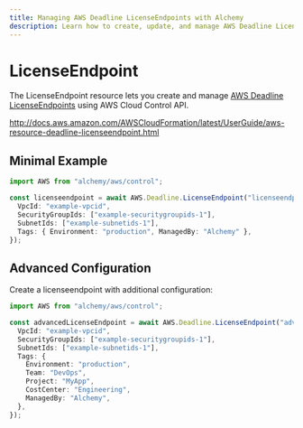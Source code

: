 ```yaml
---
title: Managing AWS Deadline LicenseEndpoints with Alchemy
description: Learn how to create, update, and manage AWS Deadline LicenseEndpoints using Alchemy Cloud Control.
---
```


# LicenseEndpoint

The LicenseEndpoint resource lets you create and manage [AWS Deadline LicenseEndpoints](https://docs.aws.amazon.com/deadline/latest/userguide/) using AWS Cloud Control API.

http://docs.aws.amazon.com/AWSCloudFormation/latest/UserGuide/aws-resource-deadline-licenseendpoint.html

## Minimal Example

```ts
import AWS from "alchemy/aws/control";

const licenseendpoint = await AWS.Deadline.LicenseEndpoint("licenseendpoint-example", {
  VpcId: "example-vpcid",
  SecurityGroupIds: ["example-securitygroupids-1"],
  SubnetIds: ["example-subnetids-1"],
  Tags: { Environment: "production", ManagedBy: "Alchemy" },
});
```

## Advanced Configuration

Create a licenseendpoint with additional configuration:

```ts
import AWS from "alchemy/aws/control";

const advancedLicenseEndpoint = await AWS.Deadline.LicenseEndpoint("advanced-licenseendpoint", {
  VpcId: "example-vpcid",
  SecurityGroupIds: ["example-securitygroupids-1"],
  SubnetIds: ["example-subnetids-1"],
  Tags: {
    Environment: "production",
    Team: "DevOps",
    Project: "MyApp",
    CostCenter: "Engineering",
    ManagedBy: "Alchemy",
  },
});
```

